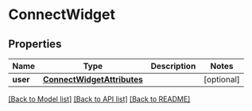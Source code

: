 # ConnectWidget

## Properties
Name | Type | Description | Notes
------------ | ------------- | ------------- | -------------
**user** | [**ConnectWidgetAttributes**](ConnectWidgetAttributes.md) |  | [optional] 

[[Back to Model list]](../README.md#documentation-for-models) [[Back to API list]](../README.md#documentation-for-api-endpoints) [[Back to README]](../README.md)


